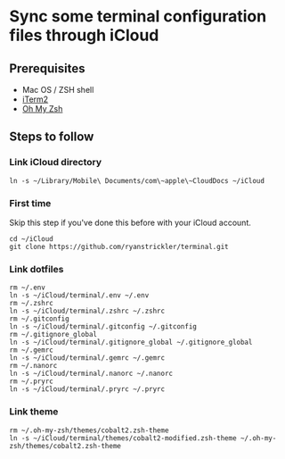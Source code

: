 # Sync some terminal configuration files through iCloud

## Prerequisites

* Mac OS / ZSH shell
* [iTerm2](https://iterm2.com)
* [Oh My Zsh](https://ohmyz.sh)

## Steps to follow

### Link iCloud directory

```
ln -s ~/Library/Mobile\ Documents/com\~apple\~CloudDocs ~/iCloud
```

### First time

Skip this step if you've done this before with your iCloud account.

```
cd ~/iCloud
git clone https://github.com/ryanstrickler/terminal.git
```

### Link dotfiles

```
rm ~/.env
ln -s ~/iCloud/terminal/.env ~/.env
rm ~/.zshrc
ln -s ~/iCloud/terminal/.zshrc ~/.zshrc
rm ~/.gitconfig
ln -s ~/iCloud/terminal/.gitconfig ~/.gitconfig
rm ~/.gitignore_global
ln -s ~/iCloud/terminal/.gitignore_global ~/.gitignore_global
rm ~/.gemrc
ln -s ~/iCloud/terminal/.gemrc ~/.gemrc
rm ~/.nanorc
ln -s ~/iCloud/terminal/.nanorc ~/.nanorc
rm ~/.pryrc
ln -s ~/iCloud/terminal/.pryrc ~/.pryrc
```

### Link theme

```
rm ~/.oh-my-zsh/themes/cobalt2.zsh-theme
ln -s ~/iCloud/terminal/themes/cobalt2-modified.zsh-theme ~/.oh-my-zsh/themes/cobalt2.zsh-theme
```